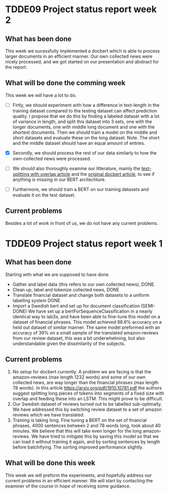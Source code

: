 # TDDE09 Project status report week 2
## What has been done
This week we sucessfully implemented a docbert which is able to process larger documents in an efficient manner. Our own collected news were nicely processed, and we got started on our presentation and abstract for the report.

## What will be done the comming week
This week we will have a lot to do. 

 - [ ] Firtly, we should experiment with how a difference in text-length in the training dataset compared to the testing dataset can affect prediction quality. I propose that we do this by finding a labeled dataset with a lot of variance in length, and split this dataset into 3 sets, one with the longer documents, one with middle long document and one with the shortest documents. Then we should train a model on the middle and short datasets and evaluate these on the long dataset. Note. The short and the middle dataset should have an equal amount of entries.

- [x] Secondly, we should process the rest of our data similarly to how the own-collected news were processed.

- [ ] We should also thoroughly examine our litterature, mainly the [text-splitting with overlap article](https://arxiv.org/pdf/1904.08398.pdf) and the [original docbert article](https://arxiv.org/pdf/1910.10781.pdf), to see if anything is missing in our BERT arcitechture.

- [ ] Furthermore, we should train a BERT on our training datasets and evaluate it on the test dataset. 

## Current problems
Besides a lot of work in front of us, we do not have any current problems.



# TDDE09 Project status report week 1
## What has been done
Starting with what we are supposed to have done. 
-	Gather and label data (this refers to our own collected news), DONE.
-	Clean up, label and tokenize collected news, DONE
-	Translate financial dataset and change both datasets to a uniform labelling system DONE
-	Import a Swedish bert and set up for document classification (SEMI-DONE)
We have set up a bertForSequenceClassification in a nearly identical way to lab3x, and have been able to fine-tune this model on a dataset of financial phrases. This model achieved 88.6% accuracy on a held out dataset of similar manner.
The same model preformed with an accuracy of 39% on a small sample of the translated amazon-reviews from our review dataset, this was a bit underwhelming, but also understandable given the dissimilarity of the subjects. 
## Current problems
1.	No setup for docbert currently. A problem we are facing is that the amazon-reviews (max length 1232 words) and some of our own collected news, are way longer than the financial phrases (max length 78 words). In this article https://arxiv.org/pdf/1910.10781.pdf the authors suggest splitting long pieces of tokens into segments of a fixed size with overlap and feeding these into an LSTM. This might prove to be difficult.
2.	Our Swedish dataset of reviews turned out to be labelled sub-optimally. We have addressed this by switching review dataset to a set of amazon reviews which we have translated.
3.	Training is taking long. Fine tuning a BERT on the set of financial phrases, 4000 sentences between 2 and 78 words long, took about 40 minutes. We believe that this will take even longer for the long amazon-reviews. We have tried to mitigate this by saving this model so that we can load it without training it again, and by sorting sentences by length before batchifying. The sorting improved performance slightly.

## What will be done this week
This week we will preform the experiments, and hopefully address our current problems in an efficient manner. We will start by contacting the examiner of the course in hope of receiving some guidance. 
